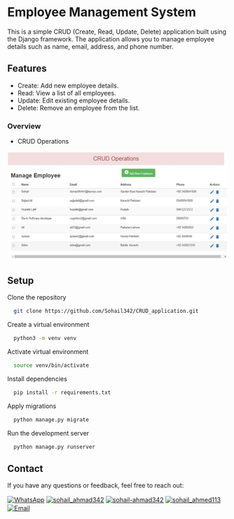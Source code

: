 
# Employee Management System

This is a simple CRUD (Create, Read, Update, Delete) application built using the Django framework. The application allows you to manage employee details such as name, email, address, and phone number.

## Features
- Create: Add new employee details.
- Read: View a list of all employees.
- Update: Edit existing employee details.
- Delete: Remove an employee from the list.

### Overview
- CRUD Operations
  
![CRUD](static/img/CRUD.JPG)


## Setup

Clone the repository

```bash
  git clone https://github.com/Sohail342/CRUD_application.git

```


Create a virtual environment

```bash
  python3 -m venv venv

```
Activate virtual environment

```bash
  source venv/bin/activate

```
Install dependencies

```bash
  pip install -r requirements.txt

```
Apply migrations

```bash
  python manage.py migrate

```
Run the development server

```bash
  python manage.py runserver
```

## Contact
If you have any questions or feedback, feel free to reach out:
<p align="left">
<a href="https://wa.me/+923428041928" target="blank"><img align="center" src="https://img.icons8.com/color/48/000000/whatsapp.png" alt="WhatsApp" height="30" width="40" /></a>
<a href="https://www.hackerrank.com/sohail_ahmad342" target="blank"><img align="center" src="https://raw.githubusercontent.com/rahuldkjain/github-profile-readme-generator/master/src/images/icons/Social/hackerrank.svg" alt="sohail_ahmad342" height="30" width="40" /></a>
<a href="https://www.linkedin.com/in/sohailahmad3428041928/" target="blank"><img align="center" src="https://raw.githubusercontent.com/rahuldkjain/github-profile-readme-generator/master/src/images/icons/Social/linked-in-alt.svg" alt="sohail-ahmad342" height="30" width="40" /></a>
<a href="https://instagram.com/sohail_ahmed113" target="blank"><img align="center" src="https://raw.githubusercontent.com/rahuldkjain/github-profile-readme-generator/master/src/images/icons/Social/instagram.svg" alt="sohail_ahmed113" height="30" width="40" /></a>
<a href="mailto:sohailahmed34280@gmail.com" target="blank"><img align="center" src="https://img.icons8.com/ios-filled/50/000000/email-open.png" alt="Email" height="30" width="40" /></a>
</p>


